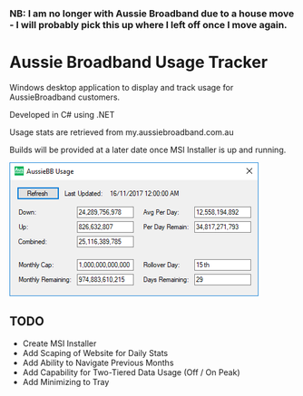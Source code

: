 ### NB: I am no longer with Aussie Broadband due to a house move - I will probably pick this up where I left off once I move again.

# Aussie Broadband Usage Tracker
Windows desktop application to display and track usage for AussieBroadband customers.

Developed in C# using .NET

Usage stats are retrieved from my.aussiebroadband.com.au

Builds will be provided at a later date once MSI Installer is up and running.

![Screenshot](Images/MainWindow.png?raw=true "Screenshot")

## TODO
- Create MSI Installer
- Add Scaping of Website for Daily Stats
- Add Ability to Navigate Previous Months
- Add Capability for Two-Tiered Data Usage (Off / On Peak)
- Add Minimizing to Tray

